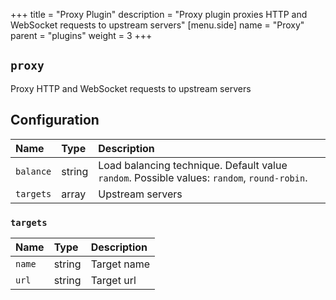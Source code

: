 +++
title = "Proxy Plugin"
description = "Proxy plugin proxies HTTP and WebSocket requests to upstream servers"
[menu.side]
  name = "Proxy"
  parent = "plugins"
  weight = 3
+++

## `proxy`

Proxy HTTP and WebSocket requests to upstream servers

## Configuration

Name | Type | Description
:--- | :--- | :----------
`balance` | string | Load balancing technique. Default value `random`. Possible values: `random`, `round-robin`.
`targets` | array | Upstream servers

### `targets`

Name | Type | Description
:--- | :--- | :----------
`name` | string | Target name
`url` | string | Target url
